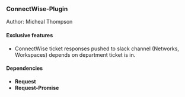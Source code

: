 <p align="center" title="Author">
    <h3>ConnectWise-Plugin</h3>
    Author: Micheal Thompson
</p>

#### Exclusive features
 - ConnectWise ticket responses pushed to slack channel (Networks, Workspaces) depends on department ticket is in.

#### Dependencies 
 * **Request**
 * **Request-Promise**